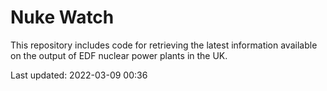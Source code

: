 # Nuke Watch

This repository includes code for retrieving the latest information available on the output of EDF nuclear power plants in the UK.

Last updated: 2022-03-09 00:36